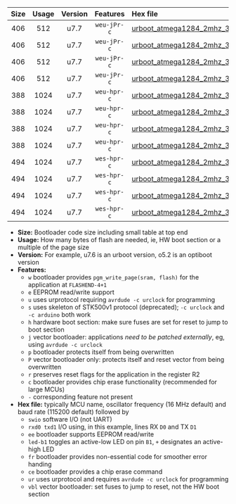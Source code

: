 |Size|Usage|Version|Features|Hex file|
|:-:|:-:|:-:|:-:|:--|
|406|512|u7.7|`weu-jPr-c`|[urboot_atmega1284_2mhz_38400bps_swio_rxd0_txd1_ee_led+b0_fr_ce_ur_vbl.hex](https://raw.githubusercontent.com/stefanrueger/urboot.hex/main/cores/mightycore/atmega1284/fcpu_2mhz/38400_bps/urboot_atmega1284_2mhz_38400bps_swio_rxd0_txd1_ee_led+b0_fr_ce_ur_vbl.hex)|
|406|512|u7.7|`weu-jPr-c`|[urboot_atmega1284_2mhz_38400bps_swio_rxd0_txd1_ee_led+b7_fr_ce_ur_vbl.hex](https://raw.githubusercontent.com/stefanrueger/urboot.hex/main/cores/mightycore/atmega1284/fcpu_2mhz/38400_bps/urboot_atmega1284_2mhz_38400bps_swio_rxd0_txd1_ee_led+b7_fr_ce_ur_vbl.hex)|
|406|512|u7.7|`weu-jPr-c`|[urboot_atmega1284_2mhz_38400bps_swio_rxd2_txd3_ee_led+b0_fr_ce_ur_vbl.hex](https://raw.githubusercontent.com/stefanrueger/urboot.hex/main/cores/mightycore/atmega1284/fcpu_2mhz/38400_bps/urboot_atmega1284_2mhz_38400bps_swio_rxd2_txd3_ee_led+b0_fr_ce_ur_vbl.hex)|
|406|512|u7.7|`weu-jPr-c`|[urboot_atmega1284_2mhz_38400bps_swio_rxd2_txd3_ee_led+b7_fr_ce_ur_vbl.hex](https://raw.githubusercontent.com/stefanrueger/urboot.hex/main/cores/mightycore/atmega1284/fcpu_2mhz/38400_bps/urboot_atmega1284_2mhz_38400bps_swio_rxd2_txd3_ee_led+b7_fr_ce_ur_vbl.hex)|
|388|1024|u7.7|`weu-hpr-c`|[urboot_atmega1284_2mhz_38400bps_swio_rxd0_txd1_ee_led+b0_fr_ce_ur.hex](https://raw.githubusercontent.com/stefanrueger/urboot.hex/main/cores/mightycore/atmega1284/fcpu_2mhz/38400_bps/urboot_atmega1284_2mhz_38400bps_swio_rxd0_txd1_ee_led+b0_fr_ce_ur.hex)|
|388|1024|u7.7|`weu-hpr-c`|[urboot_atmega1284_2mhz_38400bps_swio_rxd0_txd1_ee_led+b7_fr_ce_ur.hex](https://raw.githubusercontent.com/stefanrueger/urboot.hex/main/cores/mightycore/atmega1284/fcpu_2mhz/38400_bps/urboot_atmega1284_2mhz_38400bps_swio_rxd0_txd1_ee_led+b7_fr_ce_ur.hex)|
|388|1024|u7.7|`weu-hpr-c`|[urboot_atmega1284_2mhz_38400bps_swio_rxd2_txd3_ee_led+b0_fr_ce_ur.hex](https://raw.githubusercontent.com/stefanrueger/urboot.hex/main/cores/mightycore/atmega1284/fcpu_2mhz/38400_bps/urboot_atmega1284_2mhz_38400bps_swio_rxd2_txd3_ee_led+b0_fr_ce_ur.hex)|
|388|1024|u7.7|`weu-hpr-c`|[urboot_atmega1284_2mhz_38400bps_swio_rxd2_txd3_ee_led+b7_fr_ce_ur.hex](https://raw.githubusercontent.com/stefanrueger/urboot.hex/main/cores/mightycore/atmega1284/fcpu_2mhz/38400_bps/urboot_atmega1284_2mhz_38400bps_swio_rxd2_txd3_ee_led+b7_fr_ce_ur.hex)|
|494|1024|u7.7|`wes-hpr-c`|[urboot_atmega1284_2mhz_38400bps_swio_rxd0_txd1_ee_led+b0_fr_ce.hex](https://raw.githubusercontent.com/stefanrueger/urboot.hex/main/cores/mightycore/atmega1284/fcpu_2mhz/38400_bps/urboot_atmega1284_2mhz_38400bps_swio_rxd0_txd1_ee_led+b0_fr_ce.hex)|
|494|1024|u7.7|`wes-hpr-c`|[urboot_atmega1284_2mhz_38400bps_swio_rxd0_txd1_ee_led+b7_fr_ce.hex](https://raw.githubusercontent.com/stefanrueger/urboot.hex/main/cores/mightycore/atmega1284/fcpu_2mhz/38400_bps/urboot_atmega1284_2mhz_38400bps_swio_rxd0_txd1_ee_led+b7_fr_ce.hex)|
|494|1024|u7.7|`wes-hpr-c`|[urboot_atmega1284_2mhz_38400bps_swio_rxd2_txd3_ee_led+b0_fr_ce.hex](https://raw.githubusercontent.com/stefanrueger/urboot.hex/main/cores/mightycore/atmega1284/fcpu_2mhz/38400_bps/urboot_atmega1284_2mhz_38400bps_swio_rxd2_txd3_ee_led+b0_fr_ce.hex)|
|494|1024|u7.7|`wes-hpr-c`|[urboot_atmega1284_2mhz_38400bps_swio_rxd2_txd3_ee_led+b7_fr_ce.hex](https://raw.githubusercontent.com/stefanrueger/urboot.hex/main/cores/mightycore/atmega1284/fcpu_2mhz/38400_bps/urboot_atmega1284_2mhz_38400bps_swio_rxd2_txd3_ee_led+b7_fr_ce.hex)|

- **Size:** Bootloader code size including small table at top end
- **Usage:** How many bytes of flash are needed, ie, HW boot section or a multiple of the page size
- **Version:** For example, u7.6 is an urboot version, o5.2 is an optiboot version
- **Features:**
  + `w` bootloader provides `pgm_write_page(sram, flash)` for the application at `FLASHEND-4+1`
  + `e` EEPROM read/write support
  + `u` uses urprotocol requiring `avrdude -c urclock` for programming
  + `s` uses skeleton of STK500v1 protocol (deprecated); `-c urclock` and `-c arduino` both work
  + `h` hardware boot section: make sure fuses are set for reset to jump to boot section
  + `j` vector bootloader: applications *need to be patched externally*, eg, using `avrdude -c urclock`
  + `p` bootloader protects itself from being overwritten
  + `P` vector bootloader only: protects itself and reset vector from being overwritten
  + `r` preserves reset flags for the application in the register R2
  + `c` bootloader provides chip erase functionality (recommended for large MCUs)
  + `-` corresponding feature not present
- **Hex file:** typically MCU name, oscillator frequency (16 MHz default) and baud rate (115200 default) followed by
  + `swio` software I/O (not UART)
  + `rxd0 txd1` I/O using, in this example, lines RX `D0` and TX `D1`
  + `ee` bootloader supports EEPROM read/write
  + `led-b1` toggles an active-low LED on pin `B1`, `+` designates an active-high LED
  + `fr` bootloader provides non-essential code for smoother error handing
  + `ce` bootloader provides a chip erase command
  + `ur` uses urprotocol and requires `avrdude -c urclock` for programming
  + `vbl` vector bootloader: set fuses to jump to reset, not the HW boot section
